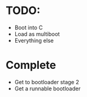 # TODO:
* Boot into C
* Load as multiboot
* Everything else

# Complete
* Get to bootloader stage 2
* Get a runnable bootloader
